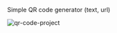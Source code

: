 Simple QR code generator (text, url)

![qr-code-project](https://github.com/user-attachments/assets/1ad5da02-5bc4-486b-82ce-e99f5140a06d)
